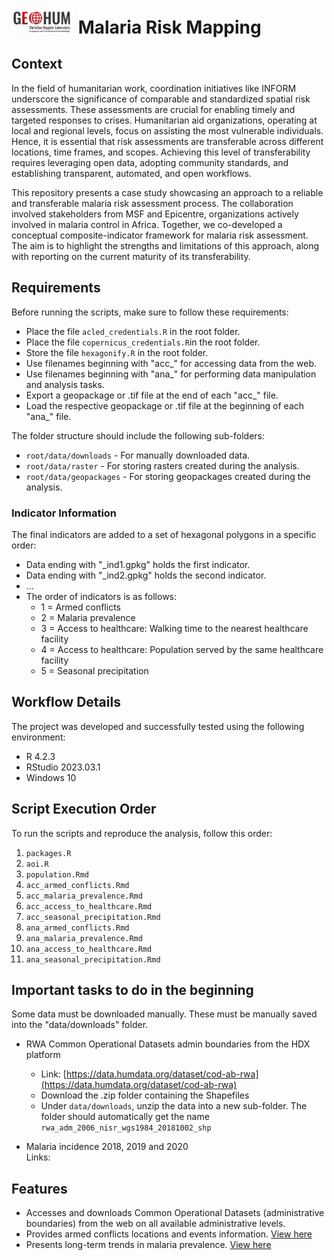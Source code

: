 <h1>
  <img src="./GEOHUM_background.PNG" alt="GEOHUM Logo" width="100px">
  Malaria Risk Mapping
</h1>


## Context

In the field of humanitarian work, coordination initiatives like INFORM underscore the significance of comparable and standardized spatial risk assessments. These assessments are crucial for enabling timely and targeted responses to crises. Humanitarian aid organizations, operating at local and regional levels, focus on assisting the most vulnerable individuals. Hence, it is essential that risk assessments are transferable across different locations, time frames, and scopes. Achieving this level of transferability requires leveraging open data, adopting community standards, and establishing transparent, automated, and open workflows.

This repository presents a case study showcasing an approach to a reliable and transferable malaria risk assessment process. The collaboration involved stakeholders from MSF and Epicentre, organizations actively involved in malaria control in Africa. Together, we co-developed a conceptual composite-indicator framework for malaria risk assessment. The aim is to highlight the strengths and limitations of this approach, along with reporting on the current maturity of its transferability.


## Requirements

Before running the scripts, make sure to follow these requirements:

- Place the file `acled_credentials.R` in the root folder.
- Place the file `copernicus_credentials.R`in the root folder.
- Store the file `hexagonify.R` in the root folder.
- Use filenames beginning with "acc_" for accessing data from the web.
- Use filenames beginning with "ana_" for performing data manipulation and analysis tasks.
- Export a geopackage or .tif file at the end of each "acc_" file.
- Load the respective geopackage or .tif file at the beginning of each "ana_" file.

The folder structure should include the following sub-folders:

- `root/data/downloads` - For manually downloaded data.
- `root/data/raster` - For storing rasters created during the analysis.
- `root/data/geopackages` - For storing geopackages created during the analysis.

### Indicator Information

The final indicators are added to a set of hexagonal polygons in a specific order:

- Data ending with "_ind1.gpkg" holds the first indicator.
- Data ending with "_ind2.gpkg" holds the second indicator.
- ...  
- The order of indicators is as follows:
  - 1 = Armed conflicts
  - 2 = Malaria prevalence
  - 3 = Access to healthcare: Walking time to the nearest healthcare facility
  - 4 = Access to healthcare: Population served by the same healthcare facility
  - 5 = Seasonal precipitation

## Workflow Details

The project was developed and successfully tested using the following environment:

- R 4.2.3
- RStudio 2023.03.1
- Windows 10

## Script Execution Order

To run the scripts and reproduce the analysis, follow this order:

1. `packages.R`
2. `aoi.R`
3. `population.Rmd`
4. `acc_armed_conflicts.Rmd`
5. `acc_malaria_prevalence.Rmd`
6. `acc_access_to_healthcare.Rmd`
7. `acc_seasonal_precipitation.Rmd`
8. `ana_armed_conflicts.Rmd`
9. `ana_malaria_prevalence.Rmd`
10. `ana_access_to_healthcare.Rmd`
11. `ana_seasonal_precipitation.Rmd`

## Important tasks to do in the beginning

Some data must be downloaded manually. These must be manually saved into the "data/downloads" folder.

- RWA Common Operational Datasets admin boundaries from the HDX platform    
  - Link:  [https://data.humdata.org/dataset/cod-ab-rwa](https://data.humdata.org/dataset/cod-ab-rwa)  
  - Download the .zip folder containing the Shapefiles  
  - Under `data/downloads`, unzip the data into a new sub-folder. The folder should automatically get the name `rwa_adm_2006_nisr_wgs1984_20181002_shp` 

- Malaria incidence 2018, 2019 and 2020  
Links:  

## Features

- Accesses and downloads Common Operational Datasets (administrative boundaries) from the web on all available administrative levels.
- Provides armed conflicts locations and events information. [View here](https://menkli.github.io/malaria_risk/reports/armed_conflicts.html)
- Presents long-term trends in malaria prevalence. [View here](https://menkli.github.io/malaria_risk/reports/malaria_prevalence.html)